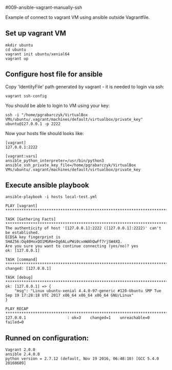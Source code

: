 #009-ansible-vagrant-manually-ssh

Example of connect to vagrant VM using ansible outside Vagrantfile.

## Set up vagrant VM

```
mkdir ubuntu
cd ubuntu
vagrant init ubuntu/xenial64
vagrant up
```

## Configure host file for ansible

Copy 'IdentityFile' path generated by vagrant - it is needed to login via ssh:
```
vagrant ssh-config
```

You should be able to login to VM using your key:

```
ssh -i "/home/pgrabarczyk/VirtualBox VMs/ubuntu/.vagrant/machines/default/virtualbox/private_key" ubuntu@127.0.0.1 -p 2222
```

Now your hosts file should looks like:
```
[vagrant]
127.0.0.1:2222

[vagrant:vars]
ansible_python_interpreter=/usr/bin/python3
ansible_ssh_private_key_file=/home/pgrabarczyk/VirtualBox VMs/ubuntu/.vagrant/machines/default/virtualbox/private_key
```

## Execute ansible playbook

```
ansible-playbook -i hosts local-test.yml

PLAY [vagrant] ******************************************************************************************************************************************************************************************************************************

TASK [Gathering Facts] **********************************************************************************************************************************************************************************************************************
The authenticity of host '[127.0.0.1]:2222 ([127.0.0.1]:2222)' can't be established.
ECDSA key fingerprint is SHA256:Oq40HxxQO1MGRm+Dg6ALuPWi0cxmWAhQwFf7rjSW4XQ.
Are you sure you want to continue connecting (yes/no)? yes
ok: [127.0.0.1]

TASK [command] ******************************************************************************************************************************************************************************************************************************
changed: [127.0.0.1]

TASK [debug] ********************************************************************************************************************************************************************************************************************************
ok: [127.0.0.1] => {
    "msg": "Linux ubuntu-xenial 4.4.0-97-generic #120-Ubuntu SMP Tue Sep 19 17:28:18 UTC 2017 x86_64 x86_64 x86_64 GNU/Linux"
}

PLAY RECAP **********************************************************************************************************************************************************************************************************************************
127.0.0.1                  : ok=3    changed=1    unreachable=0    failed=0

```

## Runned on configuration:
```
Vagrant 2.0.0
ansible 2.4.0.0
python version = 2.7.12 (default, Nov 19 2016, 06:48:10) [GCC 5.4.0 20160609]
```